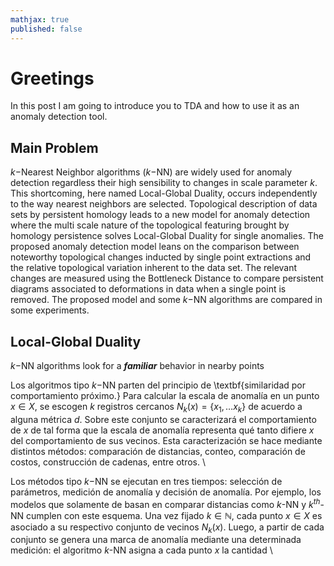 ```yaml
---
mathjax: true
published: false
---
```


# Greetings

In this post I am going to introduce you to TDA and how to use it as an anomaly detection tool. 

## Main Problem

$k-$Nearest Neighbor algorithms ($k-$NN) are widely used for anomaly detection regardless their high sensibility to changes in scale parameter $k$. This shortcoming, here named 
Local-Global Duality, occurs independently to the way nearest neighbors are selected. Topological description of data sets by persistent homology leads to a new model for 
anomaly detection where the multi scale nature of the topological featuring brought by homology persistence solves Local-Global Duality for single anomalies. The proposed 
anomaly detection model leans on the comparison between noteworthy topological changes inducted by single point extractions and the relative topological variation inherent 
to the data set. The relevant changes are measured using the Bottleneck Distance to compare persistent diagrams associated to deformations in data when a single point is 
removed. The proposed model and some $k-$NN algorithms  are compared in some experiments.

## Local-Global Duality

$k-$NN algorithms look for a ***familiar*** behavior in nearby points 



Los algoritmos tipo $k-$NN parten del principio de \textbf{similaridad por comportamiento próximo.} Para calcular la escala de anomalía en un punto $x\in X$, se escogen $k$ registros cercanos $N_k(x)=\{x_1, \dots x_k \}$ de acuerdo a alguna métrica $d$. Sobre este conjunto se caracterizará el comportamiento de $x$ de tal forma que la escala de anomalía representa qué tanto difiere $x$ del comportamiento de sus vecinos. Esta caracterización se hace mediante distintos métodos: comparación de distancias, conteo, comparación de costos, construcción de cadenas, entre otros.  \\ 

Los métodos tipo $k-$NN se ejecutan en tres tiempos: selección de parámetros, medición de anomalía y decisión de anomalía. Por ejemplo, los modelos que solamente de basan en comparar distancias como $k$-NN y $k^{th}$-NN cumplen con este esquema. Una vez fijado $k \in \mathbb{N}$, cada punto $x \in X$ es asociado a su respectivo conjunto de vecinos $N_k(x)$. Luego, a partir de cada conjunto  se genera una marca de anomalía mediante una determinada medición: el algoritmo $k$-NN asigna a cada punto $x$ la cantidad \\
